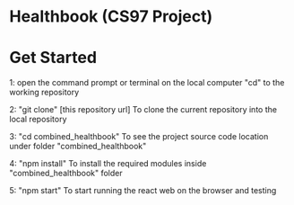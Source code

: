 # Healthbook (CS97 Project)

# Get Started

1: open the command prompt or terminal on the local computer
"cd" to the working repository

2: "git clone" [this repository url]
To clone the current repository into the local repository

3: "cd combined_healthbook" 
To see the project source code location under folder "combined_healthbook" 

4: "npm install"
To install the required modules inside "combined_healthbook" folder

5: "npm start"
To start running the react web on the browser and testing
